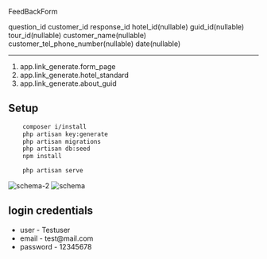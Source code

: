 
FeedBackForm


question_id
customer_id
response_id
hotel_id(nullable)
guid_id(nullable)
tour_id(nullable)
customer_name(nullable)
customer_tel_phone_number(nullable)
date(nullable)

---------------------------

1) app.link_generate.form_page
2) app.link_generate.hotel_standard
3) app.link_generate.about_guid


## Setup

```bash
    composer i/install
    php artisan key:generate
    php artisan migrations
    php artisan db:seed
    npm install

    php artisan serve
```

![schema-2](https://github.com/user-attachments/assets/e7f0f71e-6535-47ad-a93c-4acfc05e9adf)
![schema](https://github.com/user-attachments/assets/c34ebacf-82d4-444b-bda2-7982af55f2a9)


## login credentials
<ul>
    <li>user - Testuser</li>
    <li>email - test@mail.com</li>
    <li>password - 12345678</li>
</ul>


















